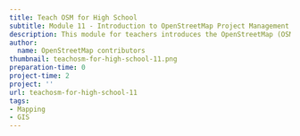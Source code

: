 ```yaml
---
title: Teach OSM for High School
subtitle: Module 11 - Introduction to OpenStreetMap Project Management with the OSM Tasking Manager
description: This module for teachers introduces the OpenStreetMap (OSM) tasking manager and how to use it to manage project and control distributed workflow.
author:
  name: OpenStreetMap contributors
thumbnail: teachosm-for-high-school-11.png
preparation-time: 0
project-time: 2
project: ''
url: teachosm-for-high-school-11
tags:
- Mapping
- GIS
---
```


